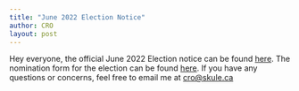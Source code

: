 ```yaml
---
title: "June 2022 Election Notice"
author: CRO
layout: post
---
```


Hey everyone, the official June 2022 Election notice can be found <a href="https://drive.google.com/file/d/1ABXgnRkLl30IeRr1qEO8L6d6VgrxxTHs/view?usp=sharing">here</a>. The nomination form for the election can be found <a href="https://docs.google.com/forms/d/e/1FAIpQLSfQU4KAPE7ubEvaMHAmWwnN08EYBoQr0Ze9K9z8sniaKklnOw/viewform?usp=sf_link">here</a>. If you have any questions or concerns, feel free to email me at cro@skule.ca
